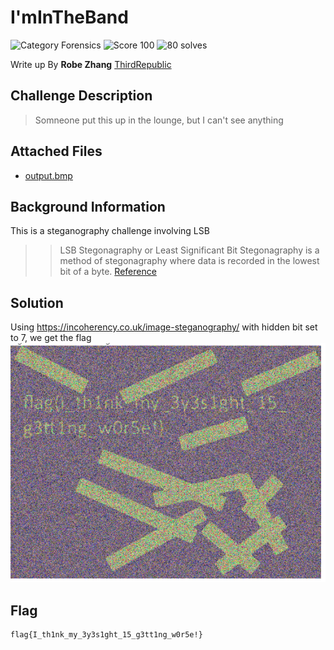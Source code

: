 # I'mInTheBand
![Category Forensics](https://img.shields.io/badge/category-forensics-%23968af0.svg?longCache=true&style=popout)
![Score 100](https://img.shields.io/badge/score-100-brightgreen.svg?longCache=true&style=popout)
![80 solves](https://img.shields.io/badge/solves-80-%2317a2b8.svg?longCache=true&style=popout)

Write up By
**Robe Zhang** [ThirdRepublic](https://github.com/ThirdRepublic)

## Challenge Description
> Somneone put this up in the lounge, but I can't see anything

## Attached Files
- [output.bmp](output.bmp)

## Background Information
This is a steganography challenge involving LSB
>>LSB Stegonagraphy or Least Significant Bit Stegonagraphy is a method of stegonagraphy where data is recorded in the lowest bit of a byte.
[Reference](https://ctf101.org/forensics/what-is-stegonagraphy/#lsb-stegonagraphy-in-images)

## Solution
Using https://incoherency.co.uk/image-steganography/ with hidden bit set to 7, we get the flag <br />
![screenshot](solution.PNG) <br />

## Flag
```
flag{I_th1nk_my_3y3s1ght_15_g3tt1ng_w0r5e!}
```
